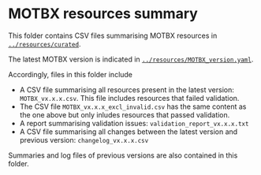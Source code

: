 # MOTBX resources summary

This folder contains CSV files summarising MOTBX resources in [`../resources/curated`](https://github.com/EATRIS/motbx/tree/main/resources/curated).

The latest MOTBX version is indicated in [`../resources/MOTBX_version.yaml`](https://github.com/EATRIS/motbx/blob/main/resources/MOTBX_version.yaml).

Accordingly, files in this folder include
* A CSV file summarising all resources present in the latest version: `MOTBX_vx.x.x.csv`. This file includes resources that failed validation.
* The CSV file `MOTBX_vx.x.x_excl_invalid.csv` has the same content as the one above but only inludes resources that passed validation.
* A report summarising validation issues: `validation_report_vx.x.x.txt`
* A CSV file summarising all changes between the latest version and previous version: `changelog_vx.x.x.csv`

Summaries and log files of previous versions are also contained in this folder.